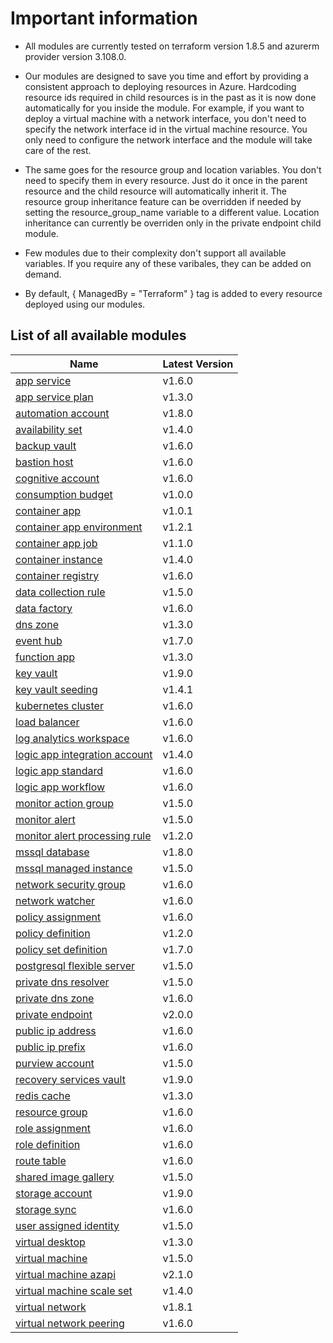 # Important information
* All modules are currently tested on terraform version 1.8.5 and azurerm provider version 3.108.0.

* Our modules are designed to save you time and effort by providing a consistent approach to deploying resources in Azure. Hardcoding resource ids required in child resources is in the past as it is now done automatically for you inside the module. For example, if you want to deploy a virtual machine with a network interface, you don't need to specify the network interface id in the virtual machine resource. You only need to configure the network interface and the module will take care of the rest.

* The same goes for the resource group and location variables. You don't need to specify them in every resource. Just do it once in the parent resource and the child resource will automatically inherit it. The resource group inheritance feature can be overridden if needed by setting the resource_group_name variable to a different value. Location inheritance can currently be overriden only in the private endpoint child module.

* Few modules due to their complexity don't support all available variables. If you require any of these varibales, they can be added on demand.

* By default, { ManagedBy = "Terraform" } tag is added to every resource deployed using our modules.

## List of all available modules


| Name | Latest Version |
| ---- | -------------- |
| [app service](./app-service/README.md) | v1.6.0 |
| [app service plan](./app-service-plan/README.md) | v1.3.0 |
| [automation account](./automation-account/README.md) | v1.8.0 |
| [availability set](./availability-set/README.md) | v1.4.0 |
| [backup vault](./backup-vault/README.md) | v1.6.0 |
| [bastion host](./bastion-host/README.md) | v1.6.0 |
| [cognitive account](./cognitive-account/README.md) | v1.6.0 |
| [consumption budget](./consumption-budget/README.md) | v1.0.0 |
| [container app](./container-app/README.md) | v1.0.1 |
| [container app environment](./container-app-environment/README.md) | v1.2.1 |
| [container app job](./container-app-job/README.md) | v1.1.0 |
| [container instance](./container-instance/README.md) | v1.4.0 |
| [container registry](./container-registry/README.md) | v1.6.0 |
| [data collection rule](./data-collection-rule/README.md) | v1.5.0 |
| [data factory](./data-factory/README.md) | v1.6.0 |
| [dns zone](./dns-zone/README.md) | v1.3.0 |
| [event hub](./event-hub/README.md) | v1.7.0 |
| [function app](./function-app/README.md) | v1.3.0 |
| [key vault](./key-vault/README.md) | v1.9.0 |
| [key vault seeding](./key-vault-seeding/README.md) | v1.4.1 |
| [kubernetes cluster](./kubernetes-cluster/README.md) | v1.6.0 |
| [load balancer](./load-balancer/README.md) | v1.6.0 |
| [log analytics workspace](./log-analytics-workspace/README.md) | v1.6.0 |
| [logic app integration account](./logic-app-integration-account/README.md) | v1.4.0 |
| [logic app standard](./logic-app-standard/README.md) | v1.6.0 |
| [logic app workflow](./logic-app-workflow/README.md) | v1.6.0 |
| [monitor action group](./monitor-action-group/README.md) | v1.5.0 |
| [monitor alert](./monitor-alert/README.md) | v1.5.0 |
| [monitor alert processing rule](./monitor-alert-processing-rule/README.md) | v1.2.0 |
| [mssql database](./mssql-database/README.md) | v1.8.0 |
| [mssql managed instance](./mssql-managed-instance/README.md) | v1.5.0 |
| [network security group](./network-security-group/README.md) | v1.6.0 |
| [network watcher](./network-watcher/README.md) | v1.6.0 |
| [policy assignment](./policy-assignment/README.md) | v1.6.0 |
| [policy definition](./policy-definition/README.md) | v1.2.0 |
| [policy set definition](./policy-set-definition/README.md) | v1.7.0 |
| [postgresql flexible server](./postgresql-flexible-server/README.md) | v1.5.0 |
| [private dns resolver](./private-dns-resolver/README.md) | v1.5.0 |
| [private dns zone](./private-dns-zone/README.md) | v1.6.0 |
| [private endpoint](./private-endpoint/README.md) | v2.0.0 |
| [public ip address](./public-ip-address/README.md) | v1.6.0 |
| [public ip prefix](./public-ip-prefix/README.md) | v1.6.0 |
| [purview account](./purview-account/README.md) | v1.5.0 |
| [recovery services vault](./recovery-services-vault/README.md) | v1.9.0 |
| [redis cache](./redis-cache/README.md) | v1.3.0 |
| [resource group](./resource-group/README.md) | v1.6.0 |
| [role assignment](./role-assignment/README.md) | v1.6.0 |
| [role definition](./role-definition/README.md) | v1.6.0 |
| [route table](./route-table/README.md) | v1.6.0 |
| [shared image gallery](./shared-image-gallery/README.md) | v1.5.0 |
| [storage account](./storage-account/README.md) | v1.9.0 |
| [storage sync](./storage-sync/README.md) | v1.6.0 |
| [user assigned identity](./user-assigned-identity/README.md) | v1.5.0 |
| [virtual desktop](./virtual-desktop/README.md) | v1.3.0 |
| [virtual machine](./virtual-machine/README.md) | v1.5.0 |
| [virtual machine azapi](./virtual-machine-azapi/README.md) | v2.1.0 |
| [virtual machine scale set](./virtual-machine-scale-set/README.md) | v1.4.0 |
| [virtual network](./virtual-network/README.md) | v1.8.1 |
| [virtual network peering](./virtual-network-peering/README.md) | v1.6.0 |
